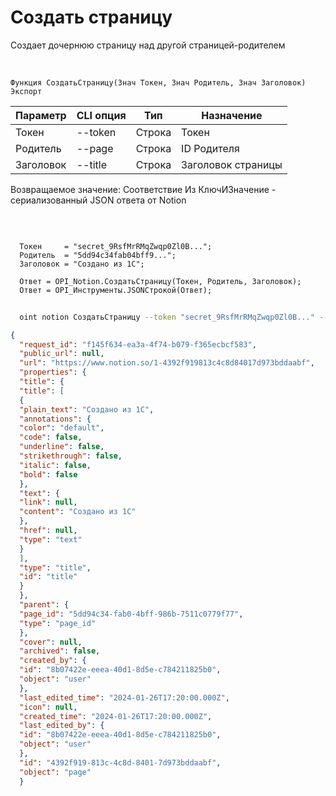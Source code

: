﻿---
sidebar_position: 1
---

# Создать страницу
 Создает дочернюю страницу над другой страницей-родителем


<br/>


`Функция СоздатьСтраницу(Знач Токен, Знач Родитель, Знач Заголовок) Экспорт`

  | Параметр | CLI опция | Тип | Назначение |
  |-|-|-|-|
  | Токен | --token | Строка | Токен |
  | Родитель | --page | Строка | ID Родителя |
  | Заголовок | --title | Строка | Заголовок страницы |

  
  Возвращаемое значение:   Соответствие Из КлючИЗначение - сериализованный JSON ответа от Notion

<br/>




```bsl title="Пример кода"
  
  Токен     = "secret_9RsfMrRMqZwqp0Zl0B...";
  Родитель  = "5dd94c34fab04bff9...";
  Заголовок = "Создано из 1С";
  
  Ответ = OPI_Notion.СоздатьСтраницу(Токен, Родитель, Заголовок);
  Ответ = OPI_Инструменты.JSONСтрокой(Ответ);
```
	


```sh title="Пример команды CLI"
    
  oint notion СоздатьСтраницу --token "secret_9RsfMrRMqZwqp0Zl0B..." --page "5dd94c34fab04bff9..." --title "Создано из 1С"

```

```json title="Результат"
{
  "request_id": "f145f634-ea3a-4f74-b079-f365ecbcf583",
  "public_url": null,
  "url": "https://www.notion.so/1-4392f919813c4c8d84017d973bddaabf",
  "properties": {
  "title": {
  "title": [
  {
  "plain_text": "Создано из 1С",
  "annotations": {
  "color": "default",
  "code": false,
  "underline": false,
  "strikethrough": false,
  "italic": false,
  "bold": false
  },
  "text": {
  "link": null,
  "content": "Создано из 1С"
  },
  "href": null,
  "type": "text"
  }
  ],
  "type": "title",
  "id": "title"
  }
  },
  "parent": {
  "page_id": "5dd94c34-fab0-4bff-986b-7511c0779f77",
  "type": "page_id"
  },
  "cover": null,
  "archived": false,
  "created_by": {
  "id": "8b07422e-eeea-40d1-8d5e-c784211825b0",
  "object": "user"
  },
  "last_edited_time": "2024-01-26T17:20:00.000Z",
  "icon": null,
  "created_time": "2024-01-26T17:20:00.000Z",
  "last_edited_by": {
  "id": "8b07422e-eeea-40d1-8d5e-c784211825b0",
  "object": "user"
  },
  "id": "4392f919-813c-4c8d-8401-7d973bddaabf",
  "object": "page"
  }
```
